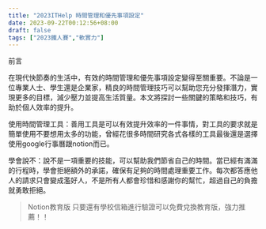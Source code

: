 ```yaml
---
title: "2023ITHelp 時間管理和優先事項設定"
date: 2023-09-22T00:12:56+08:00
draft: false
tags: ["2023鐵人賽","軟實力"]
---
```

前言

在現代快節奏的生活中，有效的時間管理和優先事項設定變得至關重要。不論是一位專業人士、學生還是企業家，精良的時間管理技巧可以幫助您充分發揮潛力，實現更多的目標，減少壓力並提高生活質量。本文將探討一些關鍵的策略和技巧，有助於個人效率的提升。

使用時間管理工具：善用工具是可以有效提升效率的一件事情，對工具的要求就是簡單使用不要想用太多的功能，曾經花很多時間研究各式各樣的工具最後還是選擇使用google行事曆跟notion而已。

學會說不：說不是一項重要的技能，可以幫助我們節省自己的時間。當已經有滿滿的行程時，學會拒絕額外的承諾，確保有足夠的時間處理重要工作。每次都答應他人的請求只會變成濫好人，不是所有人都會珍惜和感謝你的幫忙，超過自己的負擔就勇敢拒絕。

> Notion教育版 只要還有學校信箱進行驗證可以免費兌換教育版，強力推薦！！
